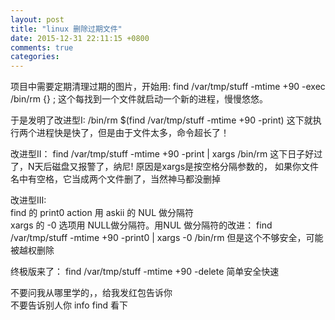 ```yaml
---
layout: post
title: "linux 删除过期文件"
date: 2015-12-31 22:11:15 +0800
comments: true
categories: 
---
```


项目中需要定期清理过期的图片，开始用:
    find /var/tmp/stuff -mtime +90 -exec /bin/rm {} \;
这个每找到一个文件就启动一个新的进程，慢慢悠悠。

于是发明了改进型I:
    /bin/rm $(find /var/tmp/stuff -mtime +90 -print)
这下就执行两个进程快是快了，但是由于文件太多，命令超长了！

改进型II：
    find /var/tmp/stuff -mtime +90 -print | xargs /bin/rm
这下日子好过了，N天后磁盘又报警了，纳尼! 原因是xargs是按空格分隔参数的，
如果你文件名中有空格，它当成两个文件删了，当然神马都没删掉

改进型III:  
find  的 print0  action 用 askii 的 NUL 做分隔符  
xargs 的 -0 选项用 NULL做分隔符。用NUL 做分隔符的改进：
    find /var/tmp/stuff -mtime +90 -print0 | xargs -0 /bin/rm
但是这个不够安全，可能被越权删除

终极版来了：
    find /var/tmp/stuff -mtime +90 -delete
简单安全快速

不要问我从哪里学的，，给我发红包告诉你  
不要告诉别人你 info  find 看下
